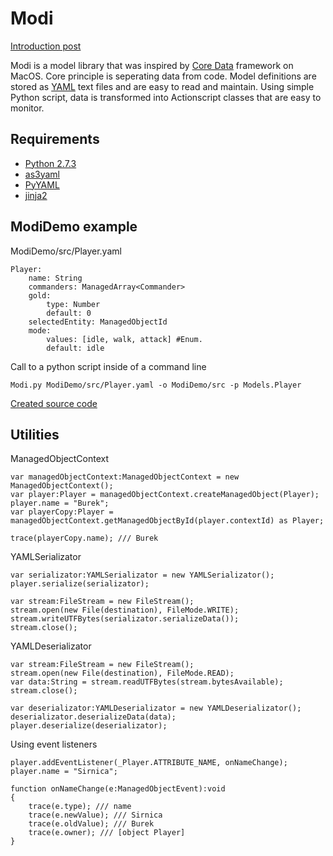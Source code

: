 Modi
====================

[Introduction post](http://justpinegames.com/blog/2012/09/introducing-modi/)

Modi is a model library that was inspired by [Core Data](http://en.wikipedia.org/wiki/Core_Data) framework on MacOS. Core principle is seperating data from code. Model definitions are stored as [YAML](http://en.wikipedia.org/wiki/YAML) text files and are easy to read and maintain. Using simple Python script, data is transformed into Actionscript classes that are easy to monitor.

Requirements
--------------------
* [Python 2.7.3](http://python.org/)
* [as3yaml](http://code.google.com/p/as3yaml/)
* [PyYAML](http://pyyaml.org/wiki/PyYAML)
* [jinja2](https://pypi.python.org/pypi/Jinja2)

ModiDemo example
--------------------

ModiDemo/src/Player.yaml

    Player:
        name: String
        commanders: ManagedArray<Commander>
        gold:
            type: Number
            default: 0
        selectedEntity: ManagedObjectId
        mode:
            values: [idle, walk, attack] #Enum.
            default: idle

Call to a python script inside of a command line
            
    Modi.py ModiDemo/src/Player.yaml -o ModiDemo/src -p Models.Player

[Created source code](https://github.com/justpinegames/Modi/tree/master/ModiDemo/src/Models/Player)

Utilities
--------------------

ManagedObjectContext

    var managedObjectContext:ManagedObjectContext = new ManagedObjectContext();
    var player:Player = managedObjectContext.createManagedObject(Player);
    player.name = "Burek";
    var playerCopy:Player = managedObjectContext.getManagedObjectById(player.contextId) as Player;

    trace(playerCopy.name); /// Burek

YAMLSerializator

    var serializator:YAMLSerializator = new YAMLSerializator();
    player.serialize(serializator);

    var stream:FileStream = new FileStream();
    stream.open(new File(destination), FileMode.WRITE);
    stream.writeUTFBytes(serializator.serializeData());
    stream.close();

YAMLDeserializator

    var stream:FileStream = new FileStream();
    stream.open(new File(destination), FileMode.READ);
    var data:String = stream.readUTFBytes(stream.bytesAvailable);
    stream.close();

    var deserializator:YAMLDeserializator = new YAMLDeserializator();
    deserializator.deserializeData(data);
    player.deserialize(deserializator);

Using event listeners

    player.addEventListener(_Player.ATTRIBUTE_NAME, onNameChange);
    player.name = "Sirnica";

    function onNameChange(e:ManagedObjectEvent):void
    {
        trace(e.type); /// name
        trace(e.newValue); /// Sirnica
        trace(e.oldValue); /// Burek
        trace(e.owner); /// [object Player]
    }